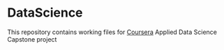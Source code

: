# DataScience
This repository contains working files for [Coursera](https://www.coursera.org/learn/applied-data-science-capstone/home/welcome) Applied Data Science Capstone project

